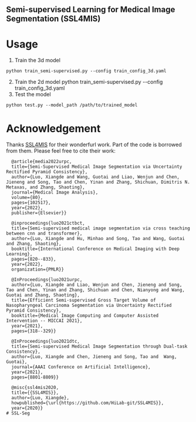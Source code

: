 ## Semi-supervised Learning for Medical Image Segmentation (**SSL4MIS**)


# Usage


1. Train the 3d model
```
python train_semi-supervised.py --config train_config_3d.yaml
```
2. Train the 2d model
python train_semi-supervised.py --config train_config_3d.yaml
3. Test the model 
```
python test.py --model_path /path/to/trained_model
```
# Acknowledgement
Thanks [SSL4MIS](https://github.com/HiLab-git/SSL4MIS) for their wonderfurl work. Part of the code is borrowed from them. Please feel free to cite their work:
```
  @article{media2022urpc,
  title={Semi-Supervised Medical Image Segmentation via Uncertainty Rectified Pyramid Consistency},
  author={Luo, Xiangde and Wang, Guotai and Liao, Wenjun and Chen, Jieneng and Song, Tao and Chen, Yinan and Zhang, Shichuan, Dimitris N. Metaxas, and Zhang, Shaoting},
  journal={Medical Image Analysis},
  volume={80},
  pages={102517},
  year={2022},
  publisher={Elsevier}}
  
  @inproceedings{luo2021ctbct,
  title={Semi-supervised medical image segmentation via cross teaching between cnn and transformer},
  author={Luo, Xiangde and Hu, Minhao and Song, Tao and Wang, Guotai and Zhang, Shaoting},
  booktitle={International Conference on Medical Imaging with Deep Learning},
  pages={820--833},
  year={2022},
  organization={PMLR}}

  @InProceedings{luo2021urpc,
  author={Luo, Xiangde and Liao, Wenjun and Chen, Jieneng and Song, Tao and Chen, Yinan and Zhang, Shichuan and Chen, Nianyong and Wang, Guotai and Zhang, Shaoting},
  title={Efficient Semi-supervised Gross Target Volume of Nasopharyngeal Carcinoma Segmentation via Uncertainty Rectified Pyramid Consistency},
  booktitle={Medical Image Computing and Computer Assisted Intervention -- MICCAI 2021},
  year={2021},
  pages={318--329}}
   
  @InProceedings{luo2021dtc,
  title={Semi-supervised Medical Image Segmentation through Dual-task Consistency},
  author={Luo, Xiangde and Chen, Jieneng and Song, Tao and  Wang, Guotai},
  journal={AAAI Conference on Artificial Intelligence},
  year={2021},
  pages={8801-8809}}
  
  @misc{ssl4mis2020,
  title={{SSL4MIS}},
  author={Luo, Xiangde},
  howpublished={\url{https://github.com/HiLab-git/SSL4MIS}},
  year={2020}}
# SSL-Seg
